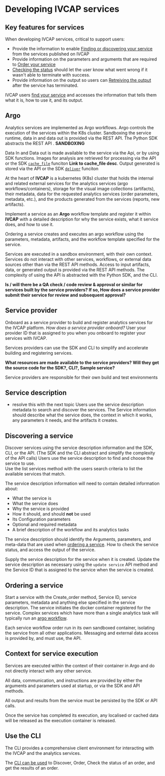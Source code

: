 # Developing __IVCAP__ services

## Key features for services

When developing IVCAP services, critical to support users:
* Provide the information to enable [Finding or discovering your service](#discovering-a-service) from the services published on IVCAP
* Provide information on the parameters and arguments that are required to [Order your service](#ordering-a-service)
* [Checking the status]() should let the user know what went wrong if it wasn't able to terminate with success.
* Provide information on the output so users can [Retreiving the output]() after the service has terminated.

IVCAP users [find your service](#discovering-a-service) and accesses the information that tells them what it is, how to use it, and its output. 

## Argo

Analytics services are implemented as Argo workflows.  Argo controls the execution of the services within the K8s cluster.
Sandboxing the service runtime, data in and data out is provided via the REST API.  The Python SDK abstracts the REST API .  **SANDBOXING**  

Data In and Data out is made available to the service via the Api, or by using SDK functions.  Images for analysis are retrieved for processing via the API or the SDK [`cache_file`]() funciton **Link to cache_file desc**.
Output generated is stored via the API or the SDK [`deliver`]() funciton


At the heart of __IVCAP__ is a kubernetes (K8s) cluster that holds the internal and related external services for the analytics services (argo workflows/containers), storage for the visual image collections (artifacts), their metadata, data for the requested analytics services (order parameters, metadata, etc.), and the products generated from the services (reports, new artifacts).

Implement a service as an __Argo__ workflow template and register it within __IVCAP__ with a detailed description for why the service exists, what it service does, and how to use it.

Ordering a service creates and executes an argo workflow using the parameters, metadata, artifacts, and the workflow template specified for the service.

Services are executed in a sandbox environment, with their own context.  
Services do not interact with other services, workflows, or external data sources other than via the REST API methods.
Access to input artifacts, data, or generated output is provided via the REST API methods.
The complexity of using the API is abstracted with the Python SDK, and the CLI.

__Is / will there be a QA check / code review & approval or similar for services built by the service providers?  If so, How does a service provider submit their service for review and subsequent approval?__

## Service provider

Onboard as a service provider to build and register analytics services for the IVCAP platform.
*How does a service provider onboard?*
User your provider ID that is assigned to you when you onboard to register your services with IVCAP.

Services providers can use the SDK and CLI to simplify and accelerate building and registering services.

__What resources are made available to the service providers?  Will they get the source code for the SDK?, CLI?, Sample service?__

Service providers are responsible for their own build and test environments

## Service description

- resolve this with the next topic
Users use the service description metadata to search and discover the services.
The Service information should describe what the service does, the context in which it works, any parameters it needs, and the artifacts it creates.

[Examples of artifacts and output include: ...]: #

## Discovering a service

Discover services using the service description information and the SDK, CLI, or the API.  (The SDK and the CLI abstract and simplify the complexity of the API calls)
Users use the service description to find and choose the service to use.  
Use the list services method with the users search criteria to list the available services that match.

The service description information will need to contain detailed information about:

* What the service is
* What the service does
* Why the service is provided
* How it should, and should __not__ be used
* Its Configuration parameters
* Optional and required metadata
* A brief description of the workflow and its analytics tasks

The service description should identify the Arguments, parameters, and meta-data that are used when [ordering a service](#ordering-a-service).  How to check the service status, and access the output of the service.

Supply the service description for the service when it is created.
Update the service description as necessary using the `update service` API method and the Service ID that is assigned to the service when the service is created.

## Ordering a service

Start a service with the Create_order method, Service ID, service parameters, metadata and anything else specified in the service description.
The service initiates the docker container registered for the service.  Complex services which have more than a single analytics task will typically run an [argo workflow](https://argoproj.github.io/workflows/).

Each service workflow order run in its own sandboxed container, isolating the service from all other applications.
Messaging and external data access is provided by, and must use, the API.

## Context for service execution

Services are executed within the context of their container in Argo and do not directly interact with any other service.

All data, communication, and instructions are provided by either the arguments and parameters used at startup, or via the SDK and API methods.

All output and results from the service must be persisted by the SDK or API calls.

Once the service has completed its execution, any localised or cached data will be released as the execution container is released.

## Use the CLI

The CLI provides a comprehensive client environment for interacting with the IVCAP and the analytics services.

The [CLI can be used](using-ivcap/) to Discover, Order, Check the status of an order, and get the results of an order. 


